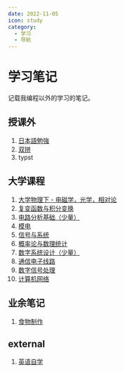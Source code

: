 ```yaml
---
date: 2022-11-05
icon: study
category:
  - 学习
  - 导航
---
```


# 学习笔记

记载我编程以外的学习的笔记。

## 授课外

1. [日本語勉強](./japanese.md)
2. [双拼](./ulpb.md)
3. typst

## 大学课程

1. [大学物理下 - 电磁学，光学，相对论](./physics.md)
2. [复变函数与积分变换](./complex_functions.md)
3. [电路分析基础（少量）](./circuit_analysis.md)
4. [模电](./analog_circuit.md)
5. [信号与系统](./signals_and_systems.md)
6. [概率论与数理统计](./Probab.Math.Stat.md)
7. [数字系统设计（少量）](./dsp.md)
8. [通信电子线路](./CEC.md)
9. [数字信号处理](./dsp2.md)
10. [计算机网络](./network.md)

## 业余笔记

1. [食物制作](./foods.md)

## external

1. [英语自学](https://bewaters.me/limxtop/2021/08/18/English-introduction/)
